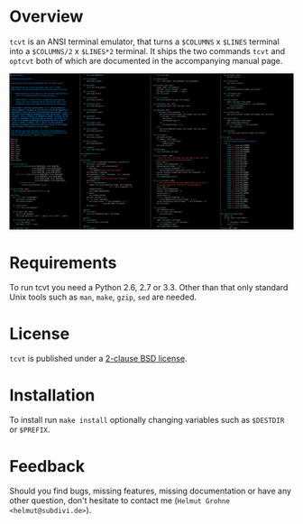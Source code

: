 Overview
========
`tcvt` is an ANSI terminal emulator, that turns a `$COLUMNS` x `$LINES` terminal
into a `$COLUMNS/2` x `$LINES*2` terminal. It ships the two commands `tcvt` and
`optcvt` both of which are documented in the accompanying manual page.

![Editing Code in Full HD and four columns](editing-with-tcvt.png)

Requirements
============
To run tcvt you need a Python 2.6, 2.7 or 3.3. Other than that only standard
Unix tools such as `man`, `make`, `gzip`, `sed` are needed.

License
=======
`tcvt` is published under a [2-clause BSD
license](LICENSE).

Installation
============
To install run `make install` optionally changing variables such as `$DESTDIR`
or `$PREFIX`.

Feedback
========
Should you find bugs, missing features, missing documentation or have any other
question, don't hesitate to contact me (`Helmut Grohne <helmut@subdivi.de>`).
